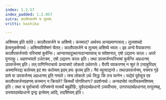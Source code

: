 ```yaml
---
index: 1.2.57
index_padded: 1.2.057
sutra: कालौपसर्जने च तुल्यम्
vritti: kashika

---
```

अशिष्यम् इति वर्तते। कालौपसर्जने च अशिष्ये। कस्मात्? अर्थस्य अन्यप्रमाणत्वात्। तुल्यशब्दो हेत्वनुकर्षणार्थः। अशिष्यविशेषणं चैतत्। कालौपसर्जने च तुल्यम् अशिष्ये भवतः। इह अन्ये वैयाकरणाः कालौपसर्जनयोः परिभाषां कुर्वन्ति। आन्याय्यादुत्थानादान्याय्याच् च संवेशनात्, एषो ऽद्यतनः कालः। अपरे पुनराहुः। अहरुभयतो ऽर्धरात्रम् , एषो ऽद्यतनः कालः इति। तथा उपसर्जनपरिभाषां कुर्वन्ति अप्रधानम् उपसर्जनम् इति। तत् पाणिनिराचार्यः प्रत्याचष्टे लोकतो ऽर्थवगतेः। यैरपि व्याकरणम् न श्रुतं ते ऽप्याहुरिदम् अस्माभिरद्य कर्तव्यम् इदं श्वः कर्तव्यम् इदम् हयः कृतम् इति। नैवं व्युत्पाद्यन्ते। तथाउपसर्जनम्, वयमत्र गृहे ग्रामे वा उपसर्जनम् अप्रधानम् इति गम्यते। य्श्च लोकतो ऽर्थः सिद्धः किं तत्र यत्नेन। यद्येवं पूर्वसूत्र एव कालौपसर्जनग्रहणम् कस्मान् न क्रियते? किमर्थो योगविभागः? प्रदर्शनार्थः। अन्यदप्येवं जातीयकमशिष्यम् इति। तथा च पूर्वाचार्याः परिभषन्ते मत्वर्थे बहुव्रीहिः, पूर्वपदार्थप्रधानो ऽव्ययीभावः, उत्तरपदार्थप्रधानस् तत्पुरुषह्, उभयपदार्थप्रधानो द्वन्द्वः इत्येवम् आदि, तदशिष्यम् इति।